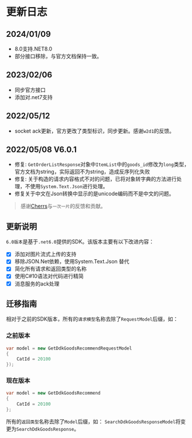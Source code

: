 # 更新日志

## 2024/01/09

- 8.0支持.NET8.0
- 部分接口移除，与官方文档保持一致。

## 2023/02/06

- 同步官方接口
- 添加对.net7支持

## 2022/05/12

- socket ack更新，官方更改了类型标识，同步更新。感谢`w2d1`的反馈。

## 2022/05/08 V6.0.1

- 修复: `GetOrderListResponse`对象中`ItemList`中的`goods_id`修改为`long`类型，官方文档为string，实际返回不为string，造成反序列化失败
- 修复: 关于构造的请求内容格式不对的问题，已将对象转字典的方法进行处理，不使用`System.Text.Json`进行处理。
- 修复关于中文在Json转换中显示的是unicode编码而不是中文的问题。

> 感谢[Cherrs](https://github.com/Cherrs)与`一次一片`的反馈和贡献。

## 更新说明

`6.0版本`是基于`.net6.0`提供的SDK。该版本主要有以下改进内容：

- [x] 添加对图片流式上传的支持
- [x] 移除JSON.Net依赖，使用System.Text.Json 替代
- [x] 简化所有请求和返回类型的名称
- [x] 使用C#10语法对代码进行精简
- [x] 消息服务的ack处理

## 迁移指南

相对于之前的SDK版本，所有的`请求模型`名称去除了`RequestModel`后缀，如：

### 之前版本

```csharp
var model = new GetDdkGoodsRecommendRequestModel
{
    CatId = 20100
});
```

### 现在版本

```csharp
var model = new GetDdkGoodsRecommend
{
    CatId = 20100
};
```

所有的`返回类型`名称去除了`Model`后缀，如：
`SearchDdkGoodsResponseModel`将变更为`SearchDdkGoodsResponse`。
